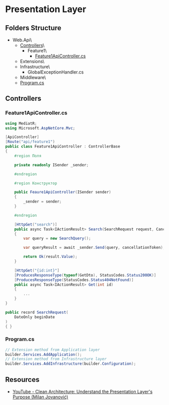 # Presentation Layer
## Folders Structure
* Web.Api\
  * [Controllers](#controllers)\
    * Feature1\
      * [Feature1ApiController.cs](#feature1apicontrollercs)
  * Extensions\
  * Infrastructure\
    * GlobalExceptionHandler.cs
  * Middleware\
  * [Program.cs](#programcs)

## Controllers
### Feature1ApiController.cs
```csharp
using MediatR;
using Microsoft.AspNetCore.Mvc;

[ApiController]
[Route("api/feature1")
public class Feature1ApiController : ControllerBase
{
    #region Поля

    private readonly ISender _sender;

    #endregion

    #region Конструктор

    public Feaure1ApiController(ISender sender)
    {
        _sender = sender;
    }

    #endregion

    [HttpGet("search")]
    public async Task<IActionResult> Search(SearchRequest request, CancellationToken cancellationToken)
    {
        var query = new SearchQuery();

        var queryResult = await _sender.Send(query, cancellationToken);

        return Ok(result.Value);
    }

    [HttpGet("{id:int}"]
    [ProducesResponseType(typeof(GetDto), StatusCodes.Status200OK)]
    [ProducesResponseType(StatusCodes.Status404NotFound)]
    public async Task<IActionResult> Get(int id)
    {
        ...
    }
}

public record SearchRequest(
    DateOnly beginDate
)
{ }
```

### Program.cs
```csharp
// Extension method from Application layer
builder.Services.AddApplication();
// Extension method from Infrastructure layer
builder.Services.AddInfrastructure(builder.Configuration);
```

## Resources
* [YouTube - Clean Architecture: Understand the Presentation Layer's Purpose (Milan Jovanović)](https://www.youtube.com/watch?v=trW-v4Gb0l0)
